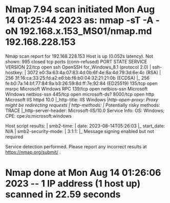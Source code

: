 # Nmap 7.94 scan initiated Mon Aug 14 01:25:44 2023 as: nmap -sT -A -oN 192.168.x.153_MS01/nmap.md 192.168.228.153
Nmap scan report for 192.168.228.153
Host is up (0.052s latency).
Not shown: 995 closed tcp ports (conn-refused)
PORT     STATE SERVICE       VERSION
22/tcp   open  ssh           OpenSSH for_Windows_8.1 (protocol 2.0)
| ssh-hostkey: 
|   3072 e0:3a:63:4a:07:83:4d:0b:6f:4e:8a:4d:79:3d:6e:4c (RSA)
|   256 3f:16:ca:33:25:fd:a2:e6:bb:f6:b0:04:32:21:21:0b (ECDSA)
|_  256 fe:b0:7a:14:bf:77:84:9a:b3:26:59:8d:ff:7e:92:84 (ED25519)
135/tcp  open  msrpc         Microsoft Windows RPC
139/tcp  open  netbios-ssn   Microsoft Windows netbios-ssn
445/tcp  open  microsoft-ds?
8000/tcp open  http          Microsoft IIS httpd 10.0
|_http-title: IIS Windows
|_http-open-proxy: Proxy might be redirecting requests
| http-methods: 
|_  Potentially risky methods: TRACE
|_http-server-header: Microsoft-IIS/10.0
Service Info: OS: Windows; CPE: cpe:/o:microsoft:windows

Host script results:
| smb2-time: 
|   date: 2023-08-14T05:26:03
|_  start_date: N/A
| smb2-security-mode: 
|   3:1:1: 
|_    Message signing enabled but not required

Service detection performed. Please report any incorrect results at https://nmap.org/submit/ .
# Nmap done at Mon Aug 14 01:26:06 2023 -- 1 IP address (1 host up) scanned in 22.59 seconds
